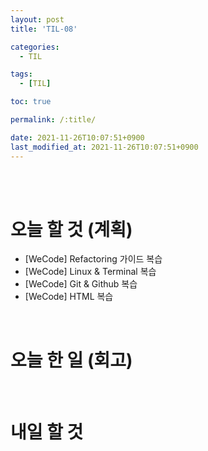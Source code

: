 ```yaml
---
layout: post
title: 'TIL-08'

categories: 
  - TIL

tags: 
  - [TIL]

toc: true

permalink: /:title/

date: 2021-11-26T10:07:51+0900
last_modified_at: 2021-11-26T10:07:51+0900
---
```


<br>
<br>

# 오늘 할 것 (계획)

- [WeCode] Refactoring 가이드 복습
- [WeCode] Linux & Terminal 복습
- [WeCode] Git & Github 복습
- [WeCode] HTML 복습

<br>

# 오늘 한 일 (회고)



<br>

# 내일 할 것

